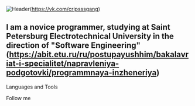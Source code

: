 ![Header](https://github.com/CorvusSharp/corvussharp/blob/main/assets/download%20(1).gif)(https://vk.com/cripsssgang)

## I am a novice programmer, studying at Saint Petersburg Electrotechnical University in the direction of "Software Engineering" (https://abit.etu.ru/ru/postupayushhim/bakalavriat-i-specialitet/napravleniya-podgotovki/programmnaya-inzheneriya)

Languages and Tools

Follow me
